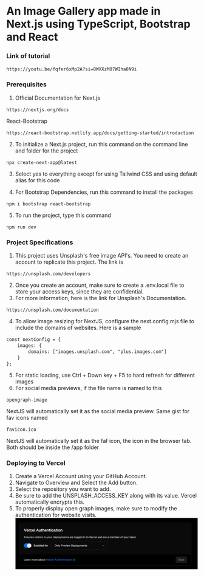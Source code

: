# An Image Gallery app made in Next.js using TypeScript, Bootstrap and React
### Link of tutorial
```
https://youtu.be/fqfer6xMp2A?si=8WXXzM07WIha8N9i
```

### Prerequisites
1. Official Documentation for Next.js
```
https://nextjs.org/docs
```
React-Bootstrap
```
https://react-bootstrap.netlify.app/docs/getting-started/introduction
```
2. To initialize a Next.js project, run this command on the command line and folder for the project
```
npx create-next-app@latest
```
3. Select yes to everything except for using Tailwind CSS and using default alias for this code

4. For Bootstrap Dependencies, run this command to install the packages
```
npm i bootstrap react-bootstrap
```
5. To run the project, type this command
```
npm run dev
```

### Project Specifications
1. This project uses Unsplash's free image API's. You need to create an account to replicate this project. The link is
```
https://unsplash.com/developers
```
2. Once you create an account, make sure to create a .env.local file to store your access keys, since they are confidential.
3. For more information, here is the link for Unsplash's Documentation.
```
https://unsplash.com/documentation
```
4. To allow image resizing for NextJS, configure the next.config.mjs file to include the domains of websites. Here is a sample
```
const nextConfig = {
    images: {
        domains: ["images.unsplash.com", "plus.images.com"]
    }
};
```
5. For static loading, use Ctrl + Down key + F5 to hard refresh for different images
6. For social media previews, if the file name is named to this
```
opengraph-image
```
NextJS will automatically set it as the social media preview.
Same gist for fav icons named
```
favicon.ico
```
NextJS will automatically set it as the faf icon, the icon in the browser tab.
Both should be inside the /app folder

### Deploying to Vercel
1. Create a Vercel Account using your GitHub Account.
2. Navigate to Overview and Select the Add button.
3. Select the repository you want to add.
4. Be sure to add the UNSPLASH_ACCESS_KEY along with its value. Vercel automatically encrypts this.
5. To properly display open graph images, make sure to modify the authentication for website visits.
![Description of Step 5](image.png)
